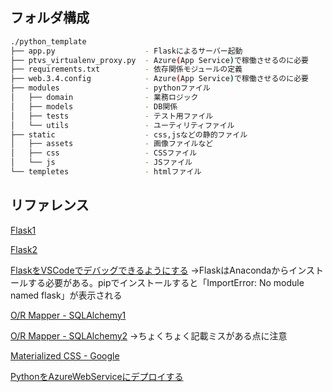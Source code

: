
## フォルダ構成

```sh
./python_template
├── app.py                    - Flaskによるサーバー起動
├── ptvs_virtualenv_proxy.py  - Azure(App Service)で稼働させるのに必要
├── requirements.txt          - 依存関係モジュールの定義
├── web.3.4.config            - Azure(App Service)で稼働させるのに必要
├── modules                   - pythonファイル
│   ├── domain                - 業務ロジック
│   ├── models                - DB関係
│   ├── tests                 - テスト用ファイル
│   └── utils                 - ユーティリティファイル
├── static                    - css,jsなどの静的ファイル
│   ├── assets                - 画像ファイルなど
│   ├── css                   - CSSファイル
│   └── js                    - JSファイル
└── templetes                 - htmlファイル

```

## リファレンス

[Flask1](https://www.yoheim.net/blog.php?q=20160505)

[Flask2](http://python.zombie-hunting-club.com/entry/2017/11/03/223503)

[FlaskをVSCodeでデバッグできるようにする](https://ohke.hateblo.jp/entry/2017/09/01/230000)
→FlaskはAnacondaからインストールする必要がある。pipでインストールすると「ImportError: No module named flask」が表示される

[O/R Mapper - SQLAlchemy1](https://qiita.com/zakuro9715/items/7e393ef1c80da8811027)


[O/R Mapper - SQLAlchemy2](http://st-hakky.hatenablog.com/entry/2017/08/13/130202)
→ちょくちょく記載ミスがある点に注意

[Materialized CSS - Google](https://materializecss.com/)

[PythonをAzureWebServiceにデプロイする](https://docs.microsoft.com/ja-jp/azure/app-service/app-service-web-get-started-python)
